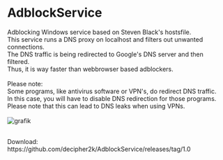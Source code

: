 # AdblockService
Adblocking Windows service based on Steven Black's hostsfile.<br>
This service runs a DNS proxy on localhost and filters out unwanted connections.<br>
The DNS traffic is being redirected to Google's DNS server and then filtered.<br>
Thus, it is way faster than webbrowser based adblockers.<br>
<br>
Please note:<br>
Some programs, like antivirus software or VPN's, do redirect DNS traffic.<br>
In this case, you will have to disable DNS redirection for those programs.<br>
Please note that this can lead to DNS leaks when using VPNs.<br>
<br>
![grafik](https://user-images.githubusercontent.com/18600621/169657619-3a89de38-59e8-4c6a-a93b-189007eb58f3.png)
<br>

<br>
Download:<br>
https://github.com/decipher2k/AdblockService/releases/tag/1.0
